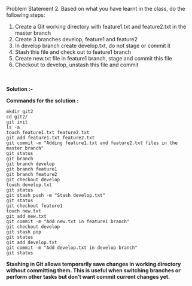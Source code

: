 Problem Statement 2. Based on what you have learnt in the class, do the following steps:
1. Create a Git working directory with feature1.txt and feature2.txt in the master branch 
2. Create 3 branches develop, feature1 and feature2 
3. In develop branch create develop.txt, do not stage or commit it 
4. Stash this file and check out to feature1 branch 
5. Create new.txt file in feature1 branch, stage and commit this file 
6. Checkout to develop, unstash this file and commit 
<br><br><br>

**Solution :-**

**Commands for the solution :**

    mkdir git2
    cd git2/
    git init
    ls -a
    touch feature1.txt feature2.txt
    git add feature1.txt feature2.txt
    git commit -m "Adding feature1.txt and feature2.txt files in the master branch"
    git status
    git branch
    git branch develop
    git branch feature1
    git branch feature2
    git checkout develop
    touch develop.txt
    git status
    git stash push -m "Stash develop.txt"
    git status
    git checkout feature1
    touch new.txt
    git add new.txt
    git commit -m "Add new.txt in feature1 branch"
    git checkout develop
    git stash pop
    git status
    git add develop.txt
    git commit -m "Add develop.txt in develop branch"
    git status


**Stashing in Git allows temporarily save changes in working directory without committing them. This is useful when switching branches or perform other tasks but don’t want commit current changes yet.**

